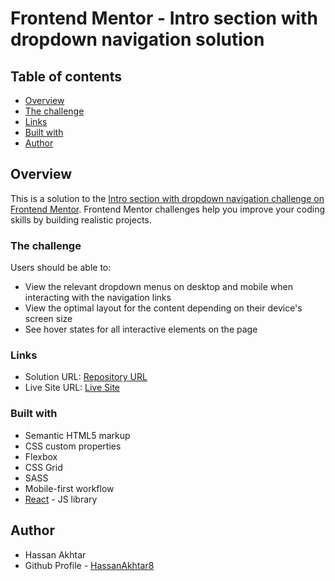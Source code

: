 # Frontend Mentor - Intro section with dropdown navigation solution



## Table of contents

- [Overview](#overview)
- [The challenge](#the-challenge)
- [Links](#links)
- [Built with](#built-with)
- [Author](#author)



## Overview

This is a solution to the [Intro section with dropdown navigation challenge on Frontend Mentor](https://www.frontendmentor.io/challenges/intro-section-with-dropdown-navigation-ryaPetHE5). Frontend Mentor challenges help you improve your coding skills by building realistic projects. 
### The challenge

Users should be able to:

- View the relevant dropdown menus on desktop and mobile when interacting with the navigation links
- View the optimal layout for the content depending on their device's screen size
- See hover states for all interactive elements on the page


### Links

- Solution URL: [Repository URL](https://github.com/HassanAkhtar8/Intro-section-with-dropdown-navigation)
- Live Site URL: [Live Site](https://hassanakhtar8.github.io/Intro-section-with-dropdown-navigation/)


### Built with

- Semantic HTML5 markup
- CSS custom properties
- Flexbox
- CSS Grid
- SASS
- Mobile-first workflow
- [React](https://reactjs.org/) - JS library


## Author

- Hassan Akhtar
- Github Profile - [HassanAkhtar8](https://github.com/HassanAkhtar8)
